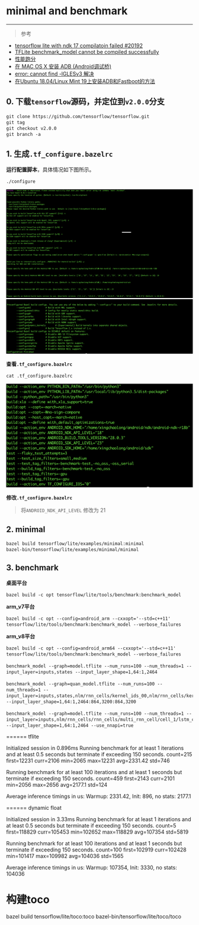 # minimal and benchmark
---
> 参考

- [tensorflow lite with ndk 17 compilatoin failed #20192](https://github.com/tensorflow/tensorflow/issues/20192)  
- [TFLite benchmark_model cannot be compiled successfully](https://github.com/tensorflow/tensorflow/issues/23068)
- [性能跑分](https://www.tensorflow.org/lite/performance/benchmarks?hl=zh-cn)
- [在 MAC OS X 安装 ADB (Android调试桥)](https://cloud.tencent.com/developer/article/1153846)
- [error: cannot find -lGLESv3 解决](https://blog.csdn.net/flycatdeng/article/details/83059211)
- [在Ubuntu 18.04/Linux Mint 19上安装ADB和Fastboot的方法](https://ywnz.com/linuxsj/4387.html)

## 0. 下载`tensorflow`源码，并定位到`v2.0.0`分支

	git clone https://github.com/tensorflow/tensorflow.git
	git tag
	git checkout v2.0.0
	git branch -a

## 1. 生成`.tf_configure.bazelrc`

**运行配置脚本**，具体情况如下图所示。

	./configure
	
![](./images/2020_01_09_env_config_01.png)
![](./images/2020_01_09_env_config_02.png)

**查看`.tf_configure.bazelrc`**

	cat .tf_configure.bazelrc

![](./images/2020_01_09_env_config_03.png)

**修改`.tf_configure.bazelrc`**
> 将`ANDROID_NDK_API_LEVEL` 修改为 21

## 2. minimal

	bazel build tensorflow/lite/examples/minimal:minimal
	bazel-bin/tensorflow/lite/examples/minimal/minimal

## 3. benchmark

**桌面平台**

	bazel build -c opt tensorflow/lite/tools/benchmark:benchmark_model

**arm_v7平台**

	bazel build -c opt --config=android_arm --cxxopt='--std=c++11' tensorflow/lite/tools/benchmark:benchmark_model --verbose_failures

**arm_v8平台**

	bazel build -c opt --config=android_arm64 --cxxopt='--std=c++11' tensorflow/lite/tools/benchmark:benchmark_model --verbose_failures

	benchmark_model --graph=model.tflite --num_runs=100 --num_threads=1 --input_layer=inputs,states --input_layer_shape=1,64:1,2464
	
	benchmark_model --graph=quan_model.tflite --num_runs=100 --num_threads=1 --input_layer=inputs,states,nlm/rnn_cells/kernel_ids_00,nlm/rnn_cells/kernel_ids_01 --input_layer_shape=1,64:1,2464:864,3200:864,3200

	benchmark_model --graph=model.tflite --num_runs=100 --num_threads=1 --input_layer=inputs,nlm/rnn_cells/rnn_cells/multi_rnn_cell/cell_1/lstm_cell_01/MatMul_1 --input_layer_shape=1,64:1,2464 --use_nnapi=true
	
====== tflite

Initialized session in 0.896ms
Running benchmark for at least 1 iterations and at least 0.5 seconds but terminate if exceeding 150 seconds.
count=215 first=12231 curr=2106 min=2065 max=12231 avg=2331.42 std=746

Running benchmark for at least 100 iterations and at least 1 seconds but terminate if exceeding 150 seconds.
count=459 first=2143 curr=2101 min=2056 max=2656 avg=2177.1 std=124

Average inference timings in us: Warmup: 2331.42, Init: 896, no stats: 2177.1

====== dynamic float

Initialized session in 3.33ms
Running benchmark for at least 1 iterations and at least 0.5 seconds but terminate if exceeding 150 seconds.
count=5 first=118829 curr=105453 min=102652 max=118829 avg=107354 std=5819

Running benchmark for at least 100 iterations and at least 1 seconds but terminate if exceeding 150 seconds.
count=100 first=102919 curr=102428 min=101417 max=109982 avg=104036 std=1565

Average inference timings in us: Warmup: 107354, Init: 3330, no stats: 104036

# 构建toco
bazel build tensorflow/lite/toco:toco
bazel-bin/tensorflow/lite/toco/toco

